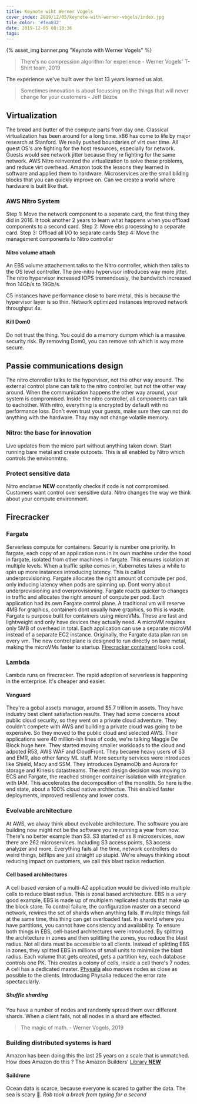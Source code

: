```yaml
---
title: Keynote wiht Werner Vogels
cover_index: 2019/12/05/keynote-with-werner-vogels/index.jpg
tile_color: '#fea832'
date: 2019-12-05 08:18:36
tags:
---
```

{% asset_img banner.png "Keynote with Werner Vogels" %}

> There's no compression algorithm for experience - Werner Vogels' T-Shirt team, 2019

The experience we've built over the last 13 years learned us alot.

> Sometimes innovation is about focussing on the things that will never change for your customers - Jeff Bezos

## Virtualization
The bread and butter of the compute parts from day one. Classical virtualization has been around for a long time. x86 has come to life by major research at Stanford. We really pushed boundaries of virt over time. All guest OS's are fighting for the host resources, especially for network. Guests would see network jitter because they're fighting for the same network. AWS Nitro reinvented the virtualization to solve these problems, and reduce virt overhead.  Amazon took the lessons they learned in software and applied them to hardware. 
Microservices are the small bilding blocks that you can quickly improve on. Can we create a world where hardware is built like that. 

### AWS Nitro System
Step 1: Move the network component to a seperate card, the first thing they did in 2016. It took another 2 years to learn what happens when you offload components to a second card.
Step 2: Move ebs processing to a separate card.
Step 3: Offload all I/O to separate cards
Step  4: Move the management components to Nitro controller

#### Nitro volume attach
An EBS volume attachement talks to the Nitro controller, which then talks to the OS level controller. The pre-nitro hypervisor introduces way more jitter. The nitro hypervisor increased IOPS tremendously, the bandwitch increased fron 14Gb/s to 19Gb/s. 

C5 instances have performance close to bare metal, this is because the hypervisor layer is so thin. Network optimized instances improved network throughput 4x. 

#### Kill Dom0
Do not trust the thing. You could do a memory dumpm which is a massive security risk. By removing Dom0, you can remove ssh which is way more secure. 

## Passie communications design
The nitro ctonroller talks to the hypervisor, not the other way around. The external control plane can talk to the nitro controller, but not the other way around. When the communication happens the other way around, your system is compromised. Inside the nitro controller, all components can talk to eachother. With nitro, everything is encrypted by default with no performance loss. Don't even trust your guests, make sure they can not do anything with the hardware. Thay may not change volatile memory. 

### Nitro: the base for innovation
Live updates from the micro part without anything taken down. Start running bare metal and create outposts. This is all enabled by Nitro which controls the environmtns. 

### Protect sensitive data
Nitro enclanve **NEW** constantly checks if code is not compromised. Customers want control over sensitive data. Nitro changes the way we think about your compute environment.

## Firecracker
### Fargate
Serverless compute for containers. Security is number one priority. In fargate, each copy of an application runs in its own machine under the hood in fargate, isolated from other machines in fargate. This ensures isolation at multiple levels. 
When a traffic spike comes in, Kubernetes takes a while to spin up more instances introducing latency. This is called underprovisioning. Fargate allocates the right amount of compute per pod, only inducing latency when pods are spinning up. Dont worry about underprovisioning and overprovisioning. Fargate reacts quicker to changes in traffic and allocates the right amount of conpute per pod. 
Each application had its own Fargate control plane. A traditional vm will reserve 4MB for graphics, containers dont usually have graphics, so this is waste. Fargate is purpose built for containers using microVMs. These are fast and lightweight and only have devices they actually need. A microVM requires only 5MB of overhead in total. Each application can use a separate microVM instead of a separate EC2 instance. Originally, the Fargate data plan ran on every vm. The new control plane is designed to run directly on bare metal, making the microVMs faster to startup. [Firecracker containerd](https://firecracker-microvm.github.io) looks cool. 

### Lambda
Lambda runs on firecracker. The rapid adoption of serverless is happening in the enterprise. It's cheaper and easier. 

#### Vanguard
They're a gobal assets manager, around $5.7 trillion in assets. They have industry best client satisfaction results. They had some concerns about public cloud security, so they went on a private cloud adventure. They couldn't compete with AWS and building a private cloud was going to be expensive. So they moved to the public cloud and selected AWS. Their applications were 40 million-ish lines of code, we're talking Maggie De Block huge here. They started moving smaller workloads to the cloud and adpoted R53, AWS WAF and CloudFront. They became heavy users of S3 and EMR, also other fancy ML stuff. More security services were introduces like Shield, Macy and SSM. They introduces DynamoDb and Aurora for storage and Kinesis datastreams. The next design decision was moving to ECS and Fargate, the reached stronger container isolation with integration with IAM. This accelerates the decomposition of the monolith. So here is the end state, about a 100% cloud native architectue. This enabled faster deployments, improved resiliency and lower costs. 

### Evolvable architecture
At AWS, we alway think about evolvable architecture. The software you are building now might not be the software you're running a year from now. There's no better example than S3. S3 started of as 8 microservices, now there are 262 microservices. Including S3 access points, S3 access analyzer and more. Everything fails all the time, network controllers do weird things, bitflips are just straight up stupid. We're always thinking about reducing impact on customers, we call this blast radius reduction. 
#### Cell based architectures
A cell based version of a multi-AZ application would be divived into multiple cells to reduce blast radius. This is zonal based architecture. EBS is a very good example, EBS is made up of multiplem replicated shards that make up the block store. To control failure, the configuration master on a second network, rewires the set of shards when anything fails. If mulitple things fail at the same time, this thing can get overloaded fast. In a world where you have partitions, you cannot have consistency and availability. To ensure both things in EBS, cell-based architectures were introduced. By splitting the architecture in zones and then splitting the zones, you reduce the blast radius. Not all data must be accessible to all clients. Instead of splitting EBS in zones, they splitted EBS in millions of small units to minimiize the blast radius. Each volume that gets created, gets a partition key, each database controls one PK. This creates a colony of cells, inside a cell there's 7 nodes. A cell has a dedicated master. [Physalia]() also maoves nodes as close as possible to the clients. Introducing Physalia reduced the error rate spectacularly. 
##### Shuffle sharding
You have a number of nodes and randomly spread them over different shards. When a client fails, not all nodes in a shard are effected. 
> The magic of math. - Werner Vogels, 2019

### Building distributed systems is hard
Amazon has been doing this the last 25 years on a scale that is unmatched. How does Amazon do this ? 
The Amazon Builders' [Library **NEW**](https://aws.amazon.com/builders-library)

#### Saildrone
Ocean data is scarce, because everyone is scared to gather the data. The sea is scary 👻. *Rob took a break from typing for a second*